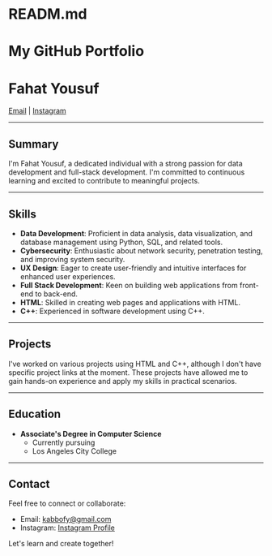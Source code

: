 # READM.md
# My GitHub Portfolio
# Fahat Yousuf

[Email](mailto:kabbofy@gmail.com) | [Instagram](https://instagram.com/kabbo.f.y?igshid=YzAwZjE1ZTI0Zg==)

---

## Summary

I'm Fahat Yousuf, a dedicated individual with a strong passion for data development and full-stack development. I'm committed to continuous learning and excited to contribute to meaningful projects.

---

## Skills

- **Data Development**: Proficient in data analysis, data visualization, and database management using Python, SQL, and related tools.
- **Cybersecurity**: Enthusiastic about network security, penetration testing, and improving system security.
- **UX Design**: Eager to create user-friendly and intuitive interfaces for enhanced user experiences.
- **Full Stack Development**: Keen on building web applications from front-end to back-end.
- **HTML**: Skilled in creating web pages and applications with HTML.
- **C++**: Experienced in software development using C++.

---

## Projects

I've worked on various projects using HTML and C++, although I don't have specific project links at the moment. These projects have allowed me to gain hands-on experience and apply my skills in practical scenarios.

---

## Education

- **Associate's Degree in Computer Science**
  - Currently pursuing
  - Los Angeles City College

---

## Contact

Feel free to connect or collaborate:
- Email: [kabbofy@gmail.com](mailto:kabbofy@gmail.com)
- Instagram: [Instagram Profile](https://instagram.com/kabbo.f.y?igshid=YzAwZjE1ZTI0Zg==)

Let's learn and create together!
